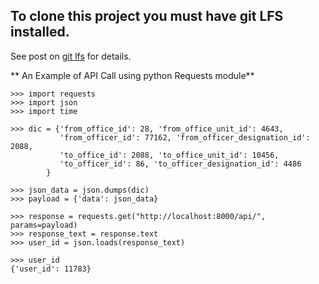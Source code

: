 
## To clone this project you must have git LFS installed. 

See post on [git lfs](https://mydeveloperplanet.com/2018/10/31/git-lfs-why-and-how-to-use/) for details.


** An Example of API Call using python Requests module**
```
>>> import requests
>>> import json
>>> import time
```


```
>>> dic = {'from_office_id': 28, 'from_office_unit_id': 4643,
		   'from_officer_id': 77162, 'from_officer_designation_id': 2088,
		   'to_office_id': 2088, 'to_office_unit_id': 10456,
		   'to_officer_id': 86, 'to_officer_designation_id': 4486
       	}
```

```
>>> json_data = json.dumps(dic)
>>> payload = {'data': json_data}
```

```
>>> response = requests.get("http://localhost:8000/api/", params=payload)
>>> response_text = response.text
>>> user_id = json.loads(response_text)

>>> user_id
{'user_id': 11783}


```
